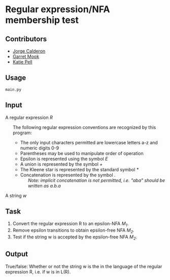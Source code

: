 # Regular expression/NFA membership test

## Contributors
<ul>
  <li><a href="https://github.com/jorge747-code">Jorge Calderon</a></li>
  <li><a href="https://github.com/gmook9">Garret Mook</a></li>
  <li><a href="https://github.com/katiepell42">Katie Pell</a></li>
  </ul>

## Usage
  ```
  main.py
  ```

## Input
A regular expression <i>R</i>
<br>
<ul>
The following regular expression conventions are recognized by this program:
<ul>
  <li> The only input characters permitted are lowercase letters a-z and numeric digits 0-9</li>
  <li> Parentheses may be used to manipulate order of operation</li>
  <li> Epsilon is represented using the symbol <i>E</i></li>
  <li> A union is represented by the symbol <i>+</i></li>
  <li> The Kleene star is represented by the standard symbol <i>*</i></li>
  <li> Concatenation is represented by the symbol <i>.</i>
  <ul>
    <i>Note: implicit concatenation is not permitted, i.e. "aba" should be written as a.b.a</i>
    </ul>
  </li>
 
</ul>
  </ul>


A string <i>w</i> <br>



## Task
<ol>
  <li> Convert the regular expression R to an epsilon-NFA <i>M<sub>1</sub></i>. </li>
  <li> Remove epsilon transitions to obtain epsilon-free NFA <i>M<sub>2</sub>.</i> </li>
  <li> Test if the string w is accepted by the epsilon-free NFA <i>M<sub>2</sub>.</i> </li>
  </ol>

## Output

True/false: Whether or not the string w is the in the language of the regular expression R, i.e. if w is in L(R).
<br/>

